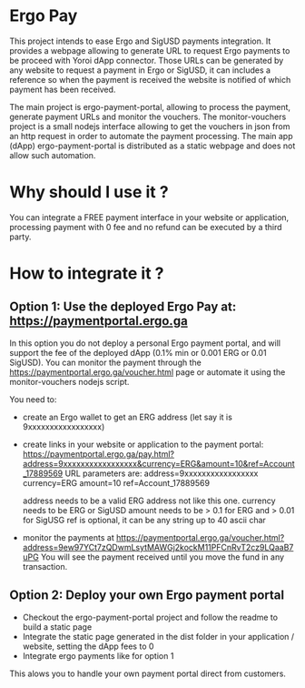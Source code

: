 # Ergo Pay

This project intends to ease Ergo and SigUSD payments integration.
It provides a webpage allowing to generate URL to request Ergo payments to be proceed with Yoroi dApp connector.
Those URLs can be generated by any website to request a payment in Ergo or SigUSD, it can includes a reference so when the payment is received the website is notified of which payment has been received.

The main project is ergo-payment-portal, allowing to process the payment, generate payment URLs and monitor the vouchers.
The monitor-vouchers project is a small nodejs interface allowing to get the vouchers in json from an http request in order to automate the payment processing.
The main app (dApp) ergo-payment-portal is distributed as a static webpage and does not allow such automation.

# Why should I use it ?

You can integrate a FREE payment interface in your website or application, processing payment with 0 fee and no refund can be executed by a third party.

# How to integrate it ?

## Option 1: Use the deployed Ergo Pay at: https://paymentportal.ergo.ga

In this option you do not deploy a personal Ergo payment portal, and will support the fee of the deployed dApp (0.1% min or 0.001 ERG or 0.01 SigUSD).
You can monitor the payment through the https://paymentportal.ergo.ga/voucher.html page or automate it using the monitor-vouchers nodejs script.

You need to:
  - create an Ergo wallet to get an ERG address (let say it is 9xxxxxxxxxxxxxxxxx)
  - create links in your website or application to the payment portal:
  https://paymentportal.ergo.ga/pay.html?address=9xxxxxxxxxxxxxxxxx&currency=ERG&amount=10&ref=Account_17889569
    URL parameters are:
        address=9xxxxxxxxxxxxxxxxx
        currency=ERG
        amount=10
        ref=Account_17889569
    
    address needs to be a valid ERG address not like this one.
    currency needs to be ERG or SigUSD
    amount needs to be > 0.1 for ERG and > 0.01 for SigUSG
    ref is optional, it can be any string up to 40 ascii char
    
  - monitor the payments at https://paymentportal.ergo.ga/voucher.html?address=9ew97YCt7zQDwmLsytMAWGj2kockM11PFCnRvT2cz9LQaaB7uPG
    You will see the payment received until you move the fund in any transaction.
    
## Option 2: Deploy your own Ergo payment portal

- Checkout the ergo-payment-portal project and follow the readme to build a static page
- Integrate the static page generated in the dist folder in your application / website, setting the dApp fees to 0
- Integrate ergo payments like for option 1

This alows you to handle your own payment portal direct from customers.


